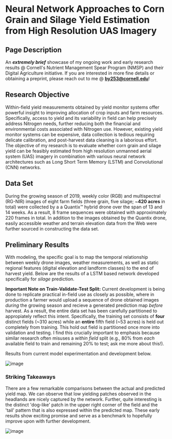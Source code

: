 # Neural Network Approaches to Corn Grain and Silage Yield Estimation from High Resolution UAS Imagery

## Page Description ##
An **_extremely brief_** showcase of my ongoing work and early research results @ Cornell's Nutrient Management Spear Program (NMSP) and their Digital Agriculture initiative. If you are interested in more fine details or obtaining a preprint, please reach out to me @ **by253@cornell.edu**! 

## Research Objective ##
Within-field yield measurements obtained by yield monitor systems offer powerful insight to improving allocation of crop inputs and farm resources. Specifically, access to yield and its variability in field can help precisely address Nitrogen needs, further reducing both the financial and environmental costs associated with Nitrogen use. However, existing yield monitor systems can be expensive, data collection is tedious requiring delicate calibration, and post-harvest data cleaning is a laborious effort. The objective of my research is to evaluate whether corn grain and silage yield can be feasibly estimated from high resolution unmanned aerial system (UAS) imagery in combination with various neural network architectures such as Long Short Term Memory (LSTM) and Convolutional (CNN) networks.
  
## Data Set ##
During the growing season of 2019, weekly color (RGB) and multispectral (RG-NIR) images of eight farm fields (three grain, five silage; ~**420 acres** in total) were collected by a a Quantix™ hybrid drone over the span of 13 and 14 weeks. As a result, 8 frame sequences were obtained with approximately 220 frames in total. In addition to the images obtained by the Quantix drone, easily accessible weather and terrain elevation data from the Web were further sourced in constructing the data set. 

## Preliminary Results ##

With modeling, the specific goal is to map the temporal relationship between weekly drone images, weather measurements, as well as static regional features (digital elevation and landform classes) to the end of harvest yield. Below are the results of a LSTM based network developed specifically for _silage_ prediction. 

**Important Note on Train-Validate-Test Split:** Current development is being done to replicate practical in-field use as closely as possible, where in production a farmer would upload a sequence of drone obtained images _during_ the growing season and recieve a generated prediction map _before_ harvest. As a result, the entire data set has been carefully partitioned to appropiately reflect this intent. Specifically, the training set consists of **four** distinct fields (~310 acres) while an **entire** fifth field (~53 acres) is held out completely from training. This hold out field is partitioned once more into validation and testing. I find this crucially important to emphasis because similar research often misuses a _within field_ split (e.g., 80% from _each_ available field to train and remaining 20% to test; ask me more about this!). 

Results from current model experimentation and development below.

![image](https://user-images.githubusercontent.com/89032804/156907835-c90ca06b-49a2-46c1-92c2-f3637f1e3c3d.png)

### Striking Takeaways ###

There are a few remarkable comparisons between the actual and predicted yield map. We can observe that low yielding patches observed in the headlands are nicely captured by the network. Further, quite interesting is the distinct 'dog-like' patch in the upper right corner of the field and the 'tail' pattern that is also expressed within the predicted map. These early results show exciting promise and serve as a benchmark to hopefully improve upon with further development. 

![image](https://user-images.githubusercontent.com/89032804/156909536-d822b26f-545f-498f-9d22-5944a7f020fc.png)
